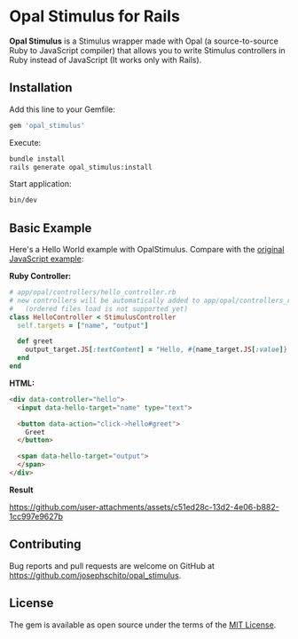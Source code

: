 # Opal Stimulus for Rails

**Opal Stimulus** is a Stimulus wrapper made with Opal (a source-to-source Ruby to JavaScript compiler) that allows you to write Stimulus controllers in Ruby instead of JavaScript (It works only with Rails).

## Installation

Add this line to your Gemfile:

```ruby
gem 'opal_stimulus'
```

Execute:

```bash
bundle install
rails generate opal_stimulus:install
```

Start application:

```bash
bin/dev
```

## Basic Example

Here's a Hello World example with OpalStimulus. Compare with the [original JavaScript example](https://stimulus.hotwired.dev/handbook/hello-stimulus):

**Ruby Controller:**

```ruby
# app/opal/controllers/hello_controller.rb
# new controllers will be automatically added to app/opal/controllers_requires.rb
#   (ordered files load is not supported yet)
class HelloController < StimulusController
  self.targets = ["name", "output"]

  def greet
    output_target.JS[:textContent] = "Hello, #{name_target.JS[:value]}!"
  end
end
```

**HTML:**

```html
<div data-controller="hello">
  <input data-hello-target="name" type="text">

  <button data-action="click->hello#greet">
    Greet
  </button>

  <span data-hello-target="output">
  </span>
</div>
```

**Result**

https://github.com/user-attachments/assets/c51ed28c-13d2-4e06-b882-1cc997e9627b




## Contributing

Bug reports and pull requests are welcome on GitHub at https://github.com/josephschito/opal_stimulus.

## License

The gem is available as open source under the terms of the [MIT License](https://opensource.org/licenses/MIT).
